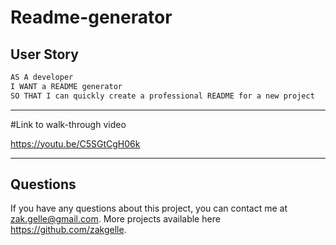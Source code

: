 # Readme-generator


## User Story

```md
AS A developer
I WANT a README generator
SO THAT I can quickly create a professional README for a new project
```

---

#Link to walk-through video

https://youtu.be/C5SGtCgH06k

---

## Questions
 
 
  If you have any questions about this project, you can contact me at zak.gelle@gmail.com. More projects available here https://github.com/zakgelle.
